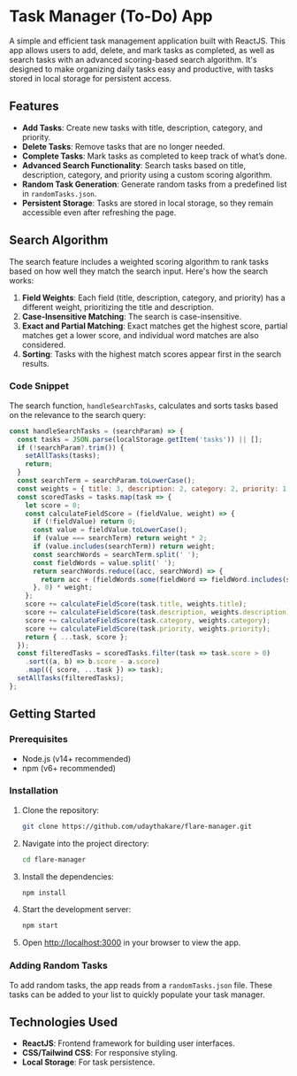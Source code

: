 # Task Manager (To-Do) App

A simple and efficient task management application built with ReactJS. This app allows users to add, delete, and mark tasks as completed, as well as search tasks with an advanced scoring-based search algorithm. It's designed to make organizing daily tasks easy and productive, with tasks stored in local storage for persistent access.

## Features

- **Add Tasks**: Create new tasks with title, description, category, and priority.
- **Delete Tasks**: Remove tasks that are no longer needed.
- **Complete Tasks**: Mark tasks as completed to keep track of what’s done.
- **Advanced Search Functionality**: Search tasks based on title, description, category, and priority using a custom scoring algorithm.
- **Random Task Generation**: Generate random tasks from a predefined list in `randomTasks.json`.
- **Persistent Storage**: Tasks are stored in local storage, so they remain accessible even after refreshing the page.

## Search Algorithm

The search feature includes a weighted scoring algorithm to rank tasks based on how well they match the search input. Here's how the search works:

1. **Field Weights**: Each field (title, description, category, and priority) has a different weight, prioritizing the title and description.
2. **Case-Insensitive Matching**: The search is case-insensitive.
3. **Exact and Partial Matching**: Exact matches get the highest score, partial matches get a lower score, and individual word matches are also considered.
4. **Sorting**: Tasks with the highest match scores appear first in the search results.

### Code Snippet

The search function, `handleSearchTasks`, calculates and sorts tasks based on the relevance to the search query:

```javascript
const handleSearchTasks = (searchParam) => {
  const tasks = JSON.parse(localStorage.getItem('tasks')) || [];
  if (!searchParam?.trim()) {
    setAllTasks(tasks);
    return;
  }
  const searchTerm = searchParam.toLowerCase();
  const weights = { title: 3, description: 2, category: 2, priority: 1 };
  const scoredTasks = tasks.map(task => {
    let score = 0;
    const calculateFieldScore = (fieldValue, weight) => {
      if (!fieldValue) return 0;
      const value = fieldValue.toLowerCase();
      if (value === searchTerm) return weight * 2;
      if (value.includes(searchTerm)) return weight;
      const searchWords = searchTerm.split(' ');
      const fieldWords = value.split(' ');
      return searchWords.reduce((acc, searchWord) => {
        return acc + (fieldWords.some(fieldWord => fieldWord.includes(searchWord)) ? 0.5 : 0);
      }, 0) * weight;
    };
    score += calculateFieldScore(task.title, weights.title);
    score += calculateFieldScore(task.description, weights.description);
    score += calculateFieldScore(task.category, weights.category);
    score += calculateFieldScore(task.priority, weights.priority);
    return { ...task, score };
  });
  const filteredTasks = scoredTasks.filter(task => task.score > 0)
    .sort((a, b) => b.score - a.score)
    .map(({ score, ...task }) => task);
  setAllTasks(filteredTasks);
};
```

## Getting Started

### Prerequisites

- Node.js (v14+ recommended)
- npm (v6+ recommended)

### Installation

1. Clone the repository:

   ```bash
   git clone https://github.com/udaythakare/flare-manager.git
   ```

2. Navigate into the project directory:

   ```bash
   cd flare-manager
   ```

3. Install the dependencies:

   ```bash
   npm install
   ```

4. Start the development server:

   ```bash
   npm start
   ```

5. Open [http://localhost:3000](http://localhost:3000) in your browser to view the app.

### Adding Random Tasks

To add random tasks, the app reads from a `randomTasks.json` file. These tasks can be added to your list to quickly populate your task manager.

## Technologies Used

- **ReactJS**: Frontend framework for building user interfaces.
- **CSS/Tailwind CSS**: For responsive styling.
- **Local Storage**: For task persistence.
